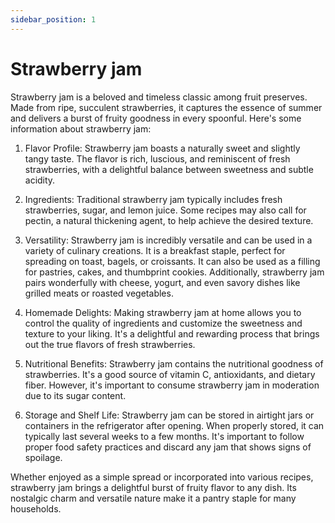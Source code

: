 ```yaml
---
sidebar_position: 1
---
```


# Strawberry jam

Strawberry jam is a beloved and timeless classic among fruit preserves. Made from ripe, succulent strawberries, it captures the essence of summer and delivers a burst of fruity goodness in every spoonful. Here's some information about strawberry jam:

1. Flavor Profile: Strawberry jam boasts a naturally sweet and slightly tangy taste. The flavor is rich, luscious, and reminiscent of fresh strawberries, with a delightful balance between sweetness and subtle acidity.

1. Ingredients: Traditional strawberry jam typically includes fresh strawberries, sugar, and lemon juice. Some recipes may also call for pectin, a natural thickening agent, to help achieve the desired texture.

1.  Versatility: Strawberry jam is incredibly versatile and can be used in a variety of culinary creations. It is a breakfast staple, perfect for spreading on toast, bagels, or croissants. It can also be used as a filling for pastries, cakes, and thumbprint cookies. Additionally, strawberry jam pairs wonderfully with cheese, yogurt, and even savory dishes like grilled meats or roasted vegetables.

1.  Homemade Delights: Making strawberry jam at home allows you to control the quality of ingredients and customize the sweetness and texture to your liking. It's a delightful and rewarding process that brings out the true flavors of fresh strawberries.

1.  Nutritional Benefits: Strawberry jam contains the nutritional goodness of strawberries. It's a good source of vitamin C, antioxidants, and dietary fiber. However, it's important to consume strawberry jam in moderation due to its sugar content.

1. Storage and Shelf Life: Strawberry jam can be stored in airtight jars or containers in the refrigerator after opening. When properly stored, it can typically last several weeks to a few months. It's important to follow proper food safety practices and discard any jam that shows signs of spoilage.

Whether enjoyed as a simple spread or incorporated into various recipes, strawberry jam brings a delightful burst of fruity flavor to any dish. Its nostalgic charm and versatile nature make it a pantry staple for many households.